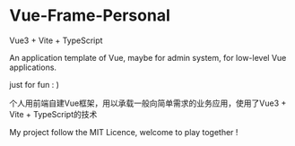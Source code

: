 # Vue-Frame-Personal
Vue3 + Vite + TypeScript

An application template of Vue, maybe for admin system, for low-level Vue applications.



just for fun : )


个人用前端自建Vue框架，用以承载一般向简单需求的业务应用，使用了Vue3 + Vite + TypeScript的技术


My project follow the MIT Licence, welcome to play together !
